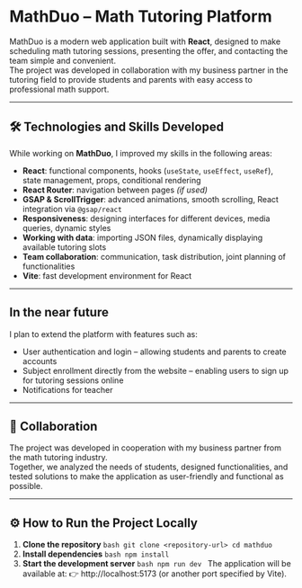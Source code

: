 # MathDuo – Math Tutoring Platform

MathDuo is a modern web application built with **React**, designed to make scheduling math tutoring sessions, presenting the offer, and contacting the team simple and convenient.  
The project was developed in collaboration with my business partner in the tutoring field to provide students and parents with easy access to professional math support.

---

## 🛠 Technologies and Skills Developed

While working on **MathDuo**, I improved my skills in the following areas:

- **React**: functional components, hooks (`useState`, `useEffect`, `useRef`), state management, props, conditional rendering  
- **React Router**: navigation between pages *(if used)*  
- **GSAP & ScrollTrigger**: advanced animations, smooth scrolling, React integration via `@gsap/react`  
- **Responsiveness**: designing interfaces for different devices, media queries, dynamic styles  
- **Working with data**: importing JSON files, dynamically displaying available tutoring slots  
- **Team collaboration**: communication, task distribution, joint planning of functionalities  
- **Vite**: fast development environment for React  

---

## In the near future
I plan to extend the platform with features such as:
- User authentication and login – allowing students and parents to create accounts
- Subject enrollment directly from the website – enabling users to sign up for tutoring sessions online
- Notifications for teacher

---

## 👥 Collaboration

The project was developed in cooperation with my business partner from the math tutoring industry.  
Together, we analyzed the needs of students, designed functionalities, and tested solutions to make the application as user-friendly and functional as possible.

---

## ⚙️ How to Run the Project Locally

1. **Clone the repository**
   ```bash git clone <repository-url> cd mathduo```
2. **Install dependencies**
    ```bash npm install ```
3. **Start the development server**
    ```bash npm run dev ```
The application will be available at:
👉 http://localhost:5173
 (or another port specified by Vite).
